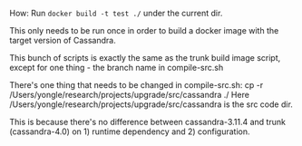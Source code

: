 How: Run `docker build -t test ./` under the current dir. 

This only needs to be run once in order to build a docker image with the target
version of Cassandra. 

This bunch of scripts is exactly the same as the trunk build image script,
except for one thing - the branch name in compile-src.sh

There's one thing that needs to be changed in compile-src.sh:
cp -r /Users/yongle/research/projects/upgrade/src/cassandra ./
Here /Users/yongle/research/projects/upgrade/src/cassandra is the src code dir. 

This is because there's no difference between cassandra-3.11.4 and trunk
(cassandra-4.0) on 1) runtime dependency and 2) configuration. 
